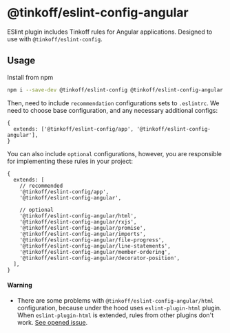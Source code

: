 # @tinkoff/eslint-config-angular

ESlint plugin includes Tinkoff rules for Angular applications. Designed to use with `@tinkoff/eslint-config`.

## Usage

Install from npm

```bash
npm i --save-dev @tinkoff/eslint-config @tinkoff/eslint-config-angular
```

Then, need to include `recommendation` configurations sets to `.eslintrc`. We need to choose base configuration, and any
necessary additional configs:

```json5
{
  extends: ['@tinkoff/eslint-config/app', '@tinkoff/eslint-config-angular'],
}
```

You can also include `optional` configurations, however, you are responsible for implementing these rules in your project:

```json5
{
  extends: [
    // recommended
    '@tinkoff/eslint-config/app',
    '@tinkoff/eslint-config-angular',

    // optional
    '@tinkoff/eslint-config-angular/html',
    '@tinkoff/eslint-config-angular/rxjs',
    '@tinkoff/eslint-config-angular/promise',
    '@tinkoff/eslint-config-angular/imports',
    '@tinkoff/eslint-config-angular/file-progress',
    '@tinkoff/eslint-config-angular/line-statements',
    '@tinkoff/eslint-config-angular/member-ordering',
    '@tinkoff/eslint-config-angular/decorator-position',
  ],
}
```

#### Warning

- There are some problems with `@tinkoff/eslint-config-angular/html` configuration, because under the hood uses
  `eslint-plugin-html` plugin. When `eslint-plugin-html` is extended, rules from other plugins don't work. [See opened
  issue](https://github.com/BenoitZugmeyer/eslint-plugin-html/issues/176).
